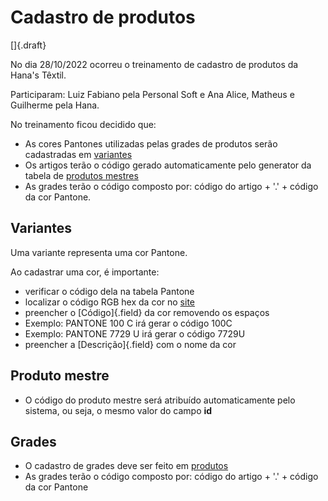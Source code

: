 # Cadastro de produtos

[]{.draft}

No dia 28/10/2022 ocorreu o treinamento de cadastro de produtos da Hana's Têxtil.

Participaram: Luiz Fabiano pela Personal Soft e Ana Alice, Matheus e Guilherme pela Hana.

No treinamento ficou decidido que:

* As cores Pantones utilizadas pelas grades de produtos serão cadastradas em [variantes](../../catalog/product/productVariant.md)
* Os artigos terão o código gerado automaticamente pelo generator da tabela de [produtos mestres](../../catalog/product/product)
* As grades terão o código composto por: código do artigo + '.' + código da cor Pantone.

## Variantes

Uma variante representa uma cor Pantone.

Ao cadastrar uma cor, é importante:
* verificar o código dela na tabela Pantone
* localizar o código RGB hex da cor no [site](https://www.namebadgesinternational.us/faqs/pantone-to-rgb/)
* preencher o [Código]{.field} da cor removendo os espaços
*   Exemplo: PANTONE 100 C irá gerar o código 100C
*   Exemplo: PANTONE 7729 U irá gerar o código 7729U
* preencher a [Descrição]{.field} com o nome da cor

## Produto mestre

* O código do produto mestre será atribuído automaticamente pelo sistema, ou seja, o mesmo valor do campo **id**

## Grades

* O cadastro de grades deve ser feito em [produtos](../../catalog/product/productPacking)
* As grades terão o código composto por: código do artigo + '.' + código da cor Pantone